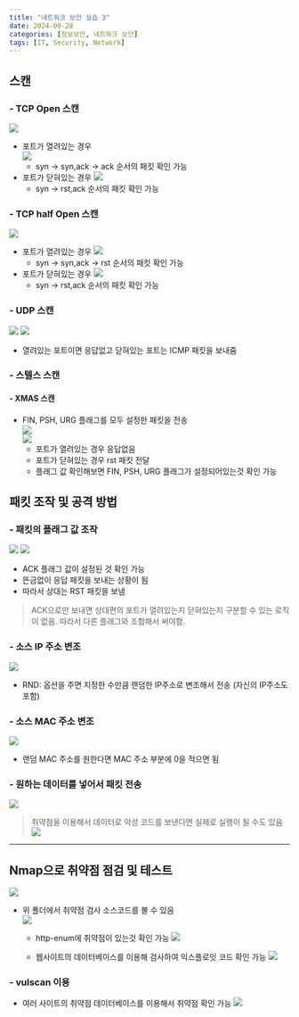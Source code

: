 ```yaml
---
title: "네트워크 보안 실습 3"
date: 2024-09-28
categories: [정보보안, 네트워크 보안]
tags: [IT, Security, Network]
---
```


## 스캔

### - TCP Open 스캔

![](assets/img/정보보안/실습/3-2.jpg)

- 포트가 열려있는 경우  
  ![](assets/img/정보보안/실습/3-1.jpg)
  - syn -> syn,ack -> ack 순서의 패킷 확인 가능
- 포트가 닫혀있는 경우
  ![](assets/img/정보보안/실습/3-3.jpg)
  - syn -> rst,ack 순서의 패킷 확인 가능

### - TCP half Open 스캔

![](assets/img/정보보안/실습/3-4.jpg)

- 포트가 열려있는 경우
  ![](assets/img/정보보안/실습/3-5.jpg)
  - syn -> syn,ack -> rst 순서의 패킷 확인 가능
- 포트가 닫혀있는 경우
  ![](assets/img/정보보안/실습/3-6.jpg)
  - syn -> rst,ack 순서의 패킷 확인 가능

### - UDP 스캔

![](assets/img/정보보안/실습/3-7.jpg)
![](assets/img/정보보안/실습/3-8.jpg)

- 열려있는 포트이면 응답없고 닫혀있는 포트는 ICMP 패킷을 보내줌

### - 스텔스 스캔

#### - XMAS 스캔

- FIN, PSH, URG 플래그를 모두 설정한 패킷을 전송  
  ![](assets/img/정보보안/실습/3-9.jpg)  
  ![](assets/img/정보보안/실습/3-10.jpg)
  - 포트가 열려있는 경우 응답없음
  - 포트가 닫혀있는 경우 rst 패킷 전달
  - 플래그 값 확인해보면 FIN, PSH, URG 플래그가 설정되어있는것 확인 가능

## 패킷 조작 및 공격 방법

### - 패킷의 플래그 값 조작

![](assets/img/정보보안/실습/3-11.jpg)
![](assets/img/정보보안/실습/3-12.jpg)

- ACK 플래그 값이 설정된 것 확인 가능
- 뜬금없이 응답 패킷을 보내는 상황이 됨
- 따라서 상대는 RST 패킷을 보냄

> ACK으로만 보내면 상대편의 포트가 열려있는지 닫혀있는지 구분할 수 있는 로직이 없음. 따라서 다른 플래그와 조합해서 써야함.

### - 소스 IP 주소 변조

![](assets/img/정보보안/실습/3-13.jpg)

- RND:<NUMBER> 옵션을 주면 지정한 수만큼 랜덤한 IP주소로 변조해서 전송 (자신의 IP주소도 포함)

### - 소스 MAC 주소 변조

![](assets/img/정보보안/실습/3-14.jpg)

- 랜덤 MAC 주소를 원한다면 MAC 주소 부분에 0을 적으면 됨

### - 원하는 데이터를 넣어서 패킷 전송

![](assets/img/정보보안/실습/3-15.jpg)

> 취약점을 이용해서 데이터로 악성 코드를 보낸다면 실제로 실행이 될 수도 있음
> ![](assets/img/정보보안/실습/3-16.jpg)

---

## Nmap으로 취약점 점검 및 테스트

![](assets/img/정보보안/실습/3-17.jpg)

- 위 폴더에서 취약점 검사 소스코드를 볼 수 있음  
  ![](assets/img/정보보안/실습/3-19.jpg)

  - http-enum에 취약점이 있는것 확인 가능
    ![](assets/img/정보보안/실습/3-18.jpg)

  - 웹사이트의 데이터베이스를 이용해 검사하여 익스플로잇 코드 확인 가능
    ![](assets/img/정보보안/실습/3-20.jpg)

### - vulscan 이용

- 여러 사이트의 취약점 데이터베이스를 이용해서 취약점 확인 가능
  ![](assets/img/정보보안/실습/3-21.jpg)
